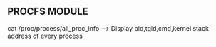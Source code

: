 PROCFS MODULE
- 
cat /proc/process/all_proc_info  --> Display pid,tgid,cmd,kernel stack address of every process

